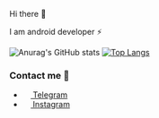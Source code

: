 Hi there 👋

I am android developer ⚡

![Anurag's GitHub stats](https://github-readme-stats.vercel.app/api?username=sliderzxc&show_icons=true&theme=radical)
[![Top Langs](https://github-readme-stats.vercel.app/api/top-langs/?username=sliderzxc&layout=compact)](https://github.com/anuraghazra/github-readme-stats)


### Contact me 🔗

- <a href="https://t.me/sliderzxc"><img src="https://upload.wikimedia.org/wikipedia/commons/thumb/8/82/Telegram_logo.svg/768px-Telegram_logo.svg.png" width=14 height=14 /> Telegram</a>
- <a href="https://instagram.com/sliderzxc?igshid=YmMyMTA2M2Y="><img src="https://upload.wikimedia.org/wikipedia/commons/a/a5/Instagram_icon.png" width=14 height=14 /> Instagram</a>
